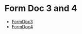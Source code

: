 <div class="ignore-in-full-text-search">

# Form Doc 3 and 4
  - [FormDoc3](/modules/basic-forms-3-4/FormDoc3.md)
  - [FormDoc4](/modules/basic-forms-3-4/FormDoc4.md)

</div>
